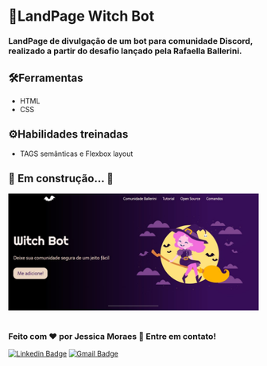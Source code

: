 # 🔮LandPage Witch Bot
### LandPage de divulgação de um bot para comunidade Discord, realizado a partir do desafio lançado pela Rafaella Ballerini.

## 🛠️Ferramentas
- HTML
- CSS
## ⚙️Habilidades treinadas
- TAGS semânticas e Flexbox layout

## 🚧 Em construção... 🚧


<img src="./assets/banner-readme.jpg">

#
### Feito com ❤️ por Jessica Moraes 👋 Entre em contato!
[![Linkedin Badge](https://img.shields.io/badge/-Jessica-blue?style=flat-square&logo=Linkedin&logoColor=white&link=https://www.linkedin.com/in/JessicaMoraesSantos/)](https://www.linkedin.com/in/JessicaMoraesSantos/) 
[![Gmail Badge](https://img.shields.io/badge/-jessicamoraes.dev@gmail.com-c14438?style=flat-square&logo=Gmail&logoColor=white&link=mailto:jessicamoraes.dev@gmail.com)](mailto:jessicamoraes.dev@gmail.com)